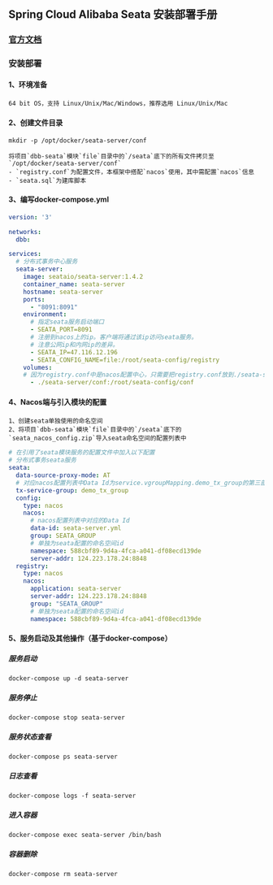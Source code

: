 ## Spring Cloud Alibaba Seata 安装部署手册

### [官方文档](http://seata.io/zh-cn/docs/overview/what-is-seata.html)



### 安装部署

#### 1、环境准备

```
64 bit OS，支持 Linux/Unix/Mac/Windows，推荐选用 Linux/Unix/Mac
```

#### 2、创建文件目录

```shell
mkdir -p /opt/docker/seata-server/conf
```

```
将项目`dbb-seata`模块`file`目录中的`/seata`底下的所有文件拷贝至`/opt/docker/seata-server/conf`
- `registry.conf`为配置文件，本框架中搭配`nacos`使用，其中需配置`nacos`信息
- `seata.sql`为建库脚本
```

#### 3、编写docker-compose.yml

```yml
version: '3'

networks:
  dbb:

services:
  # 分布式事务中心服务
  seata-server:
    image: seataio/seata-server:1.4.2
    container_name: seata-server
    hostname: seata-server
    ports:
      - "8091:8091"
    environment:
      # 指定seata服务启动端口
      - SEATA_PORT=8091
      # 注册到nacos上的ip。客户端将通过该ip访问seata服务。
      # 注意公网ip和内网ip的差异。
      - SEATA_IP=47.116.12.196
      - SEATA_CONFIG_NAME=file:/root/seata-config/registry
    volumes:
    # 因为registry.conf中是nacos配置中心，只需要把registry.conf放到./seata-server/conf文件夹中
      - ./seata-server/conf:/root/seata-config/conf
```

#### 4、Nacos端与引入模块的配置

```
1、创建seata单独使用的命名空间
2、将项目`dbb-seata`模块`file`目录中的`/seata`底下的`seata_nacos_config.zip`导入seata命名空间的配置列表中
```

```yml
# 在引用了seata模块服务的配置文件中加入以下配置
# 分布式事务seata服务
seata:
  data-source-proxy-mode: AT
  # 对应nacos配置列表中Data Id为service.vgroupMapping.demo_tx_group的第三部分后缀
  tx-service-group: demo_tx_group
  config:
    type: nacos
    nacos:
      # nacos配置列表中对应的Data Id
      data-id: seata-server.yml
      group: SEATA_GROUP
      # 单独为seata配置的命名空间id
      namespace: 588cbf89-9d4a-4fca-a041-df08ecd139de
      server-addr: 124.223.178.24:8848
  registry:
    type: nacos
    nacos:
      application: seata-server
      server-addr: 124.223.178.24:8848
      group: "SEATA_GROUP"
      # 单独为seata配置的命名空间id
      namespace: 588cbf89-9d4a-4fca-a041-df08ecd139de
```



#### 5、服务启动及其他操作（基于docker-compose）

##### 服务启动

```
docker-compose up -d seata-server
```

##### 服务停止

```
docker-compose stop seata-server
```

##### 服务状态查看

```
docker-compose ps seata-server
```

##### 日志查看

```
docker-compose logs -f seata-server
```

##### 进入容器

```
docker-compose exec seata-server /bin/bash
```

##### 容器删除

```
docker-compose rm seata-server
```
